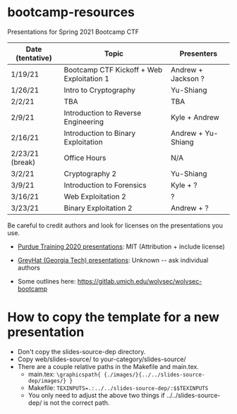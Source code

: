 # bootcamp-resources
Presentations for Spring 2021 Bootcamp CTF

| Date (tentative)  | Topic | Presenters
|-------------------|-------|--------|
| 1/19/21    | Bootcamp CTF Kickoff + Web Exploitation 1 | Andrew + Jackson ?|
| 1/26/21           | Intro to Cryptography | Yu-Shiang |
| 2/2/21 | TBA | TBA |
| 2/9/21   | Introduction to Reverse Engineering | Kyle + Andrew |
| 2/16/21   | Introduction to Binary Exploitation | Andrew + Yu-Shiang |
| 2/23/21 (break)   | Office Hours | N/A |
| 3/2/21    |   Cryptography 2 | Yu-Shiang |
| 3/9/21    |   Introduction to Forensics | Kyle + ?|
| 3/16/21    |   Web Exploitation 2 | ? |
| 3/23/21    |   Binary Exploitation 2 | Andrew + ? |


Be careful to credit authors and look for licenses on the presentations you use.

- [Purdue Training 2020 presentations](https://github.com/b01lers/bootcamp-training-2020): MIT (Attribution + include license)
- [GreyHat (Georgia Tech) presentations](http://greyhat.gatech.edu/archives/): Unknown -- ask individual authors

- Some outlines here: https://gitlab.umich.edu/wolvsec/wolvsec-bootcamp

How to copy the template for a new presentation
=====

- Don't copy the slides-source-dep directory.
- Copy web/slides-source/ to your-category/slides-source/
- There are a couple relative paths in the Makefile and main.tex.
    - main.tex: `\graphicspath{ {./images/}{../../slides-source-dep/images/} }`
    - Makefile: `TEXINPUTS=.:../../slides-source-dep/:$$TEXINPUTS`
    - You only need to adjust the above two things if ../../slides-source-dep/ is not the correct path.

